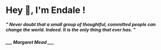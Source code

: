 <h1 title="head"> Hey 👋, I'm Endale !</h1>

**<h5><i>" Never doubt that a small group of thoughtful, committed people can change the world. Indeed. It is the only thing that ever has. "</i></h5>**

*<b>___ Margaret Mead ___</b>*

